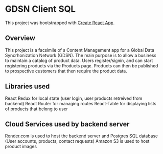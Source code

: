 # GDSN Client SQL

This project was bootstrapped with [Create React App](https://github.com/facebook/create-react-app).

## Overview

This project is a facsimile of a Content Management app for a Global Data Syncrhonization Network (GDSN). The main purpose is to allow a business to maintain a catalog of product data. Users register/signin, and can start registering products via the Products page. Products can then be published to prospective customers that then require the product data.

## Libraries used

React Redux for local state (user login, user products retreived from backend)
React Router for managing routes
React-Table for displaying lists of products that belong to user

## Cloud Services used by backend server

Render.com is used to host the backend server and Postgres SQL database (User accounts, products, contact requests)
Amazon S3 is used to host product images
